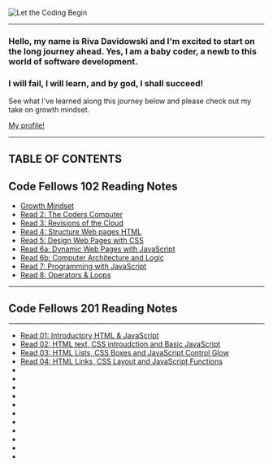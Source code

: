 ![Let the Coding Begin](https://media.giphy.com/media/zOvBKUUEERdNm/giphy.gif)

------------------------
### Hello, my name is Riva Davidowski and I'm excited to start on the long journey ahead. Yes, I am a baby coder, a newb to this world of software development. 
### I will fail, I will learn, and by god, I shall succeed! 
See what I've learned along this journey below and please check out my take on growth mindset.

[My profile!](https://rivad2.github.io/reading-notes/)

-----------------
## TABLE OF CONTENTS

## Code Fellows 102 Reading Notes

* [Growth Mindset](growthmindset.md)
* [Read 2: The Coders Computer](coder-computers.md)
* [Read 3: Revisions of the Cloud](commit-to-git.md)
* [Read 4: Structure Web pages HTML](structure-html.md)
* [Read 5: Design Web Pages with CSS](structure-css.md)
* [Read 6a: Dynamic Web Pages with JavaScript](javascript.md)
* [Read 6b: Computer Architecture and Logic](architectureandLogic.md)
* [Read 7: Programming with JavaScript](programmingjs.md)
* [Read 8: Operators & Loops](opsandloops.md)


----------------------------

## Code Fellows 201 Reading Notes
------------------------------
* [Read 01: Introductory HTML & JavaScript](201/class-01.md)
* [Read 02: HTML text, CSS introudction and Basic JavaScript](201/class-02.md)
* [Read 03: HTML Lists, CSS Boxes and JavaScript Control Glow](201/class-03.md)
* [Read 04: HTML Links, CSS Layout and JavaScript Functions](201/class-04.md)
* []()
* []()
* []()
* []()
* []()
* []()
* []()
* []()
* []()
* []()
* []()